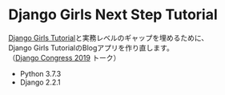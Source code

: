 # Django Girls Next Step Tutorial

[Django Girls Tutorial](https://tutorial.djangogirls.org/ja/)と実務レベルのギャップを埋めるために、  
Django Girls TutorialのBlogアプリを作り直します。  
（[Django Congress 2019](https://djangocongress.jp/) トーク）

- Python 3.7.3
- Django 2.2.1

